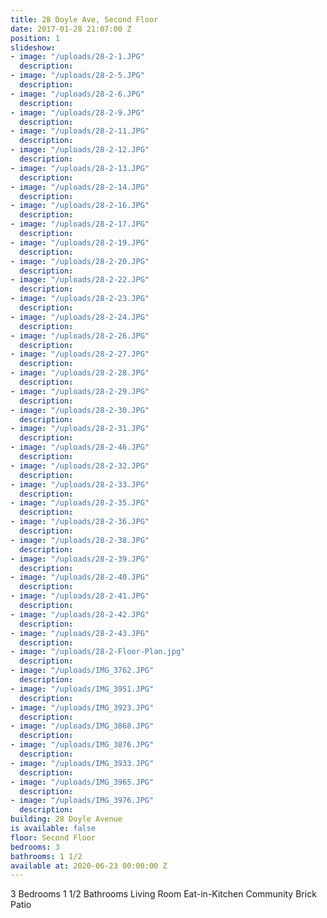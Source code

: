 ```yaml
---
title: 28 Doyle Ave, Second Floor
date: 2017-01-28 21:07:00 Z
position: 1
slideshow:
- image: "/uploads/28-2-1.JPG"
  description: 
- image: "/uploads/28-2-5.JPG"
  description: 
- image: "/uploads/28-2-6.JPG"
  description: 
- image: "/uploads/28-2-9.JPG"
  description: 
- image: "/uploads/28-2-11.JPG"
  description: 
- image: "/uploads/28-2-12.JPG"
  description: 
- image: "/uploads/28-2-13.JPG"
  description: 
- image: "/uploads/28-2-14.JPG"
  description: 
- image: "/uploads/28-2-16.JPG"
  description: 
- image: "/uploads/28-2-17.JPG"
  description:  
- image: "/uploads/28-2-19.JPG"
  description: 
- image: "/uploads/28-2-20.JPG"
  description: 
- image: "/uploads/28-2-22.JPG"
  description: 
- image: "/uploads/28-2-23.JPG"
  description: 
- image: "/uploads/28-2-24.JPG"
  description: 
- image: "/uploads/28-2-26.JPG"
  description: 
- image: "/uploads/28-2-27.JPG"
  description: 
- image: "/uploads/28-2-28.JPG"
  description: 
- image: "/uploads/28-2-29.JPG"
  description: 
- image: "/uploads/28-2-30.JPG"
  description: 
- image: "/uploads/28-2-31.JPG"
  description: 
- image: "/uploads/28-2-46.JPG"
  description: 
- image: "/uploads/28-2-32.JPG"
  description: 
- image: "/uploads/28-2-33.JPG"
  description: 
- image: "/uploads/28-2-35.JPG"
  description: 
- image: "/uploads/28-2-36.JPG"
  description: 
- image: "/uploads/28-2-38.JPG"
  description: 
- image: "/uploads/28-2-39.JPG"
  description: 
- image: "/uploads/28-2-40.JPG"
  description: 
- image: "/uploads/28-2-41.JPG"
  description: 
- image: "/uploads/28-2-42.JPG"
  description: 
- image: "/uploads/28-2-43.JPG"
  description: 
- image: "/uploads/28-2-Floor-Plan.jpg"
  description: 
- image: "/uploads/IMG_3762.JPG"
  description: 
- image: "/uploads/IMG_3951.JPG"
  description: 
- image: "/uploads/IMG_3923.JPG"
  description: 
- image: "/uploads/IMG_3868.JPG"
  description: 
- image: "/uploads/IMG_3876.JPG"
  description: 
- image: "/uploads/IMG_3933.JPG"
  description: 
- image: "/uploads/IMG_3965.JPG"
  description: 
- image: "/uploads/IMG_3976.JPG"
  description: 
building: 28 Doyle Avenue
is available: false
floor: Second Floor
bedrooms: 3
bathrooms: 1 1/2
available at: 2020-06-23 00:00:00 Z
---
```


3 Bedrooms
1 1/2 Bathrooms
Living Room
Eat-in-Kitchen
Community Brick Patio
